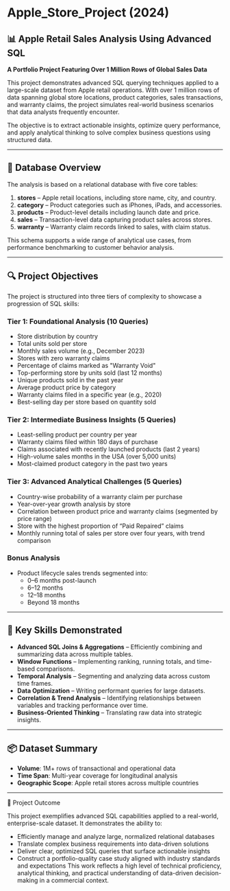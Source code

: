 # Apple_Store_Project (2024)


## 📊 Apple Retail Sales Analysis Using Advanced SQL  
**A Portfolio Project Featuring Over 1 Million Rows of Global Sales Data**

This project demonstrates advanced SQL querying techniques applied to a large-scale dataset from Apple retail operations. With over 1 million rows of data spanning global store locations, product categories, sales transactions, and warranty claims, the project simulates real-world business scenarios that data analysts frequently encounter.

The objective is to extract actionable insights, optimize query performance, and apply analytical thinking to solve complex business questions using structured data.

---

## 🧱 Database Overview

The analysis is based on a relational database with five core tables:

1. **stores** – Apple retail locations, including store name, city, and country.
2. **category** – Product categories such as iPhones, iPads, and accessories.
3. **products** – Product-level details including launch date and price.
4. **sales** – Transaction-level data capturing product sales across stores.
5. **warranty** – Warranty claim records linked to sales, with claim status.

This schema supports a wide range of analytical use cases, from performance benchmarking to customer behavior analysis.

---

## 🔍 Project Objectives

The project is structured into three tiers of complexity to showcase a progression of SQL skills:

### Tier 1: Foundational Analysis (10 Queries)
- Store distribution by country
- Total units sold per store
- Monthly sales volume (e.g., December 2023)
- Stores with zero warranty claims
- Percentage of claims marked as "Warranty Void"
- Top-performing store by units sold (last 12 months)
- Unique products sold in the past year
- Average product price by category
- Warranty claims filed in a specific year (e.g., 2020)
- Best-selling day per store based on quantity sold

### Tier 2: Intermediate Business Insights (5 Queries)
- Least-selling product per country per year
- Warranty claims filed within 180 days of purchase
- Claims associated with recently launched products (last 2 years)
- High-volume sales months in the USA (over 5,000 units)
- Most-claimed product category in the past two years

### Tier 3: Advanced Analytical Challenges (5 Queries)
- Country-wise probability of a warranty claim per purchase
- Year-over-year growth analysis by store
- Correlation between product price and warranty claims (segmented by price range)
- Store with the highest proportion of “Paid Repaired” claims
- Monthly running total of sales per store over four years, with trend comparison

### Bonus Analysis
- Product lifecycle sales trends segmented into:
  - 0–6 months post-launch
  - 6–12 months
  - 12–18 months
  - Beyond 18 months

---

## 🧠 Key Skills Demonstrated

- **Advanced SQL Joins & Aggregations** – Efficiently combining and summarizing data across multiple tables.
- **Window Functions** – Implementing ranking, running totals, and time-based comparisons.
- **Temporal Analysis** – Segmenting and analyzing data across custom time frames.
- **Data Optimization** – Writing performant queries for large datasets.
- **Correlation & Trend Analysis** – Identifying relationships between variables and tracking performance over time.
- **Business-Oriented Thinking** – Translating raw data into strategic insights.

---

## 📦 Dataset Summary

- **Volume**: 1M+ rows of transactional and operational data
- **Time Span**: Multi-year coverage for longitudinal analysis
- **Geographic Scope**: Apple retail stores across multiple countries

---

🎯 Project Outcome

This project exemplifies advanced SQL capabilities applied to a real-world, enterprise-scale dataset. It demonstrates the ability to:
- Efficiently manage and analyze large, normalized relational databases
- Translate complex business requirements into data-driven solutions
- Deliver clear, optimized SQL queries that surface actionable insights
- Construct a portfolio-quality case study aligned with industry standards and expectations
This work reflects a high level of technical proficiency, analytical thinking, and practical understanding of data-driven decision-making in a commercial context.

